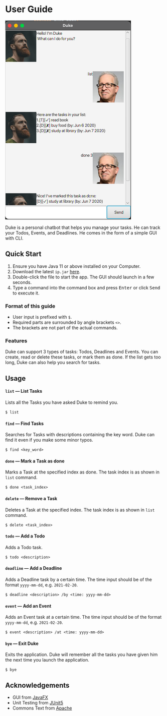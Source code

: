 # User Guide
![Duke Screenshot](./Ui.png)

Duke is a personal chatbot that helps you manage your tasks. He can track your Todos, Events, and Deadlines. He comes in the form of a simple GUI with CLI.
## Quick Start
1. Ensure you have Java 11 or above installed on your Computer.
2. Download the latest `ip.jar` [here](https://github.com/cnlinh/ip/releases).
3. Double-click the file to start the app. The GUI should launch in a few seconds.
4. Type a command into the command box and press <kbd>Enter</kbd> or click <kbd>Send</kbd> to execute it.

### Format of this guide
- User input is prefixed with `$`.
- Required parts are surrounded by angle brackets `<>`.
- The brackets are not part of the actual commands.

### Features
Duke can support 3 types of tasks: Todos, Deadlines and Events. You can create, read or delete these tasks, or mark them as done. If the list gets too long, Duke can also help you search for tasks.

## Usage
#### `list` &mdash; List Tasks
Lists all the Tasks you have asked Duke to remind you.
```
$ list
```

#### `find` &mdash; Find Tasks
Searches for Tasks with descriptions containing the key word. Duke can find it even if you make some minor typos.
```
$ find <key_word>
```

#### `done` &mdash; Mark a Task as done
Marks a Task at the specified index as done. The task index is as shown in `list` command.
```
$ done <task_index>
```

#### `delete` &mdash; Remove a Task
Deletes a Task at the specified index. The task index is as shown in `list` command.
```
$ delete <task_index>
```

#### `todo` &mdash; Add a Todo
Adds a Todo task.
```
$ todo <description>
```

#### `deadline` &mdash; Add a Deadline
Adds a Deadline task by a certain time. The time input should be of the format `yyyy-mm-dd`, e.g. `2021-02-20`.
```
$ deadline <description> /by <time: yyyy-mm-dd>
```

#### `event` &mdash; Add an Event
Adds an Event task at a certain time. The time input should be of the format `yyyy-mm-dd`, e.g. `2021-02-20`.
```
$ event <description> /at <time: yyyy-mm-dd>
```

#### `bye` &mdash; Exit Duke
Exits the application. Duke will remember all the tasks you have given him the next time you launch the application.
```
$ bye
```

## Acknowledgements
- GUI from [JavaFX](https://openjfx.io)
- Unit Testing from [JUnit5](https://github.com/junit-team/junit5)
- Commons Text from [Apache](https://commons.apache.org/proper/commons-text/)